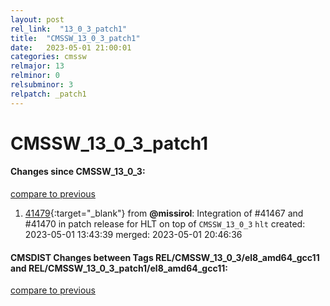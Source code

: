 ```yaml
---
layout: post
rel_link:  "13_0_3_patch1"
title:  "CMSSW_13_0_3_patch1"
date:   2023-05-01 21:00:01
categories: cmssw
relmajor: 13
relminor: 0
relsubminor: 3
relpatch: _patch1
---
```


# CMSSW_13_0_3_patch1
#### Changes since CMSSW_13_0_3:
[compare to previous](https://github.com/cms-sw/cmssw/compare/CMSSW_13_0_3...CMSSW_13_0_3_patch1)



1. [41479](http://github.com/cms-sw/cmssw/pull/41479){:target="_blank"}  from **@missirol**: Integration of #41467 and #41470 in patch release for HLT on top of `CMSSW_13_0_3` `hlt` created: 2023-05-01 13:43:39 merged: 2023-05-01 20:46:36

#### CMSDIST Changes between Tags REL/CMSSW_13_0_3/el8_amd64_gcc11 and REL/CMSSW_13_0_3_patch1/el8_amd64_gcc11:
[compare to previous](https://github.com/cms-sw/cmsdist/compare/REL/CMSSW_13_0_3/el8_amd64_gcc11...REL/CMSSW_13_0_3_patch1/el8_amd64_gcc11)


